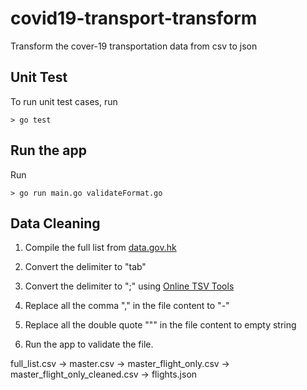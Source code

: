 # covid19-transport-transform
Transform the cover-19 transportation data from csv to json

## Unit Test

To run unit test cases, run

```
> go test
```

## Run the app
Run

```
> go run main.go validateFormat.go
```

## Data Cleaning

1. Compile the full list from [data.gov.hk](https://data.gov.hk/en-data/dataset/hk-dh-chpsebcddr-novel-infectious-agent/resource/60e220e4-eaae-4ffd-a0fa-8895e0466ede)

2. Convert the delimiter to "tab"

3. Convert the delimiter to ";" using [Online TSV Tools](https://onlinetsvtools.com/convert-tsv-to-csv)

4. Replace all the comma "," in the file content to "-"

5. Replace all the double quote "\"" in the file content to empty string

6. Run the app to validate the file.


full_list.csv -> master.csv -> master_flight_only.csv -> master_flight_only_cleaned.csv -> flights.json